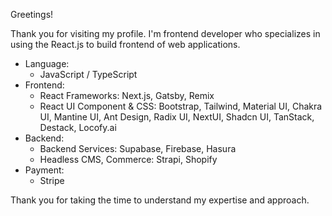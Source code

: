 Greetings!

Thank you for visiting my profile. I'm frontend developer who specializes in using the React.js to build frontend of web applications.

- Language:
  - JavaScript / TypeScript
- Frontend:
  - React Frameworks: Next.js, Gatsby, Remix
  - React UI Component & CSS: Bootstrap, Tailwind, Material UI, Chakra UI, Mantine UI, Ant Design, Radix UI, NextUI, Shadcn UI, TanStack, Destack, Locofy.ai
- Backend:
  - Backend Services: Supabase, Firebase, Hasura
  - Headless CMS, Commerce: Strapi, Shopify 
- Payment: 
  - Stripe

Thank you for taking the time to understand my expertise and approach.
